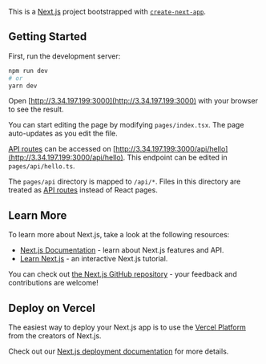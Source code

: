 This is a [Next.js](http://nextjs.org/) project bootstrapped with [`create-next-app`](http://github.com/vercel/next.js/tree/canary/packages/create-next-app).

## Getting Started

First, run the development server:

```bash
npm run dev
# or
yarn dev
```

Open [http://3.34.197.199:3000](http://3.34.197.199:3000) with your browser to see the result.

You can start editing the page by modifying `pages/index.tsx`. The page auto-updates as you edit the file.

[API routes](http://nextjs.org/docs/api-routes/introduction) can be accessed on [http://3.34.197.199:3000/api/hello](http://3.34.197.199:3000/api/hello). This endpoint can be edited in `pages/api/hello.ts`.

The `pages/api` directory is mapped to `/api/*`. Files in this directory are treated as [API routes](http://nextjs.org/docs/api-routes/introduction) instead of React pages.

## Learn More

To learn more about Next.js, take a look at the following resources:

- [Next.js Documentation](http://nextjs.org/docs) - learn about Next.js features and API.
- [Learn Next.js](http://nextjs.org/learn) - an interactive Next.js tutorial.

You can check out [the Next.js GitHub repository](http://github.com/vercel/next.js/) - your feedback and contributions are welcome!

## Deploy on Vercel

The easiest way to deploy your Next.js app is to use the [Vercel Platform](http://vercel.com/new?utm_medium=default-template&filter=next.js&utm_source=create-next-app&utm_campaign=create-next-app-readme) from the creators of Next.js.

Check out our [Next.js deployment documentation](http://nextjs.org/docs/deployment) for more details.
